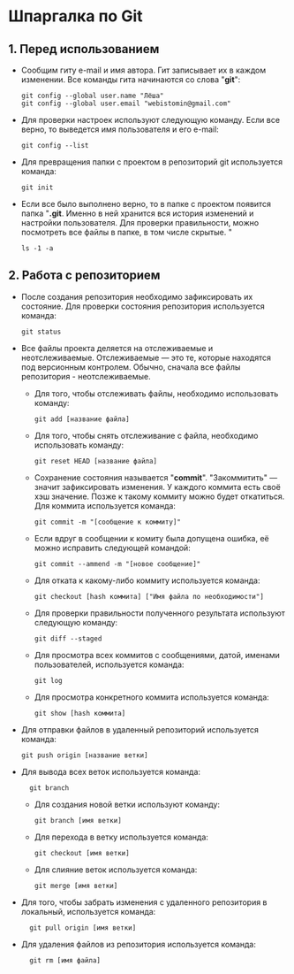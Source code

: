 # Шпаргалка по Git

## 1. Перед использованием

* Сообщим гиту e-mail и имя автора. Гит записывает их в каждом изменении. Все команды гита начинаются со слова "**git**":
  ```
  git config --global user.name "Лёша"
  git config --global user.email "webistomin@gmail.com"
  ```
* Для проверки настроек используют следующую команду. Если все верно, то выведется имя пользователя и его e-mail:
  ```
  git config --list
  ```
* Для превращения папки с проектом в репозиторий git используется команда:
  ```
  git init
  ```
* Если все было выполнено верно, то в папке с проектом появится папка "**.git**. Именно в ней хранится вся история изменений и настройки пользователя. Для проверки правильности, можно посмотреть все файлы в папке, в том числе скрытые. "
  ```
  ls -1 -a
  ```

## 2. Работа с репозиторием

* После создания репозитория необходимо зафиксировать их состояние. Для проверки состояния репозитория используется команда:

  ```
  git status
  ```

* Все файлы проекта деляется на отслеживаемые и неотслеживаемые. Отслеживаемые — это те, которые находятся под версионным контролем. Обычно, сначала все файлы репозитория - неотслеживаемые.

  * Для того, чтобы отслеживать файлы, необходимо использовать команду:
    ```
    git add [название файла]
    ```
  * Для того, чтобы снять отслеживание с файла, необходимо использовать команду:
    ```
    git reset HEAD [название файла]
    ```
  * Сохранение состояния называется "**commit**". "Закоммитить" — значит зафиксировать изменения. У каждого коммита есть своё хэш значение. Позже к такому коммиту можно будет откатиться. Для коммита используется команда: 
    ```
    git commit -m "[сообщение к коммиту]"
    ```
  * Если вдруг в сообщении к комиту была допущена ошибка, её можно исправить следующей командой:
    ```
    git сommit --ammend -m "[новое сообщение]"
    ```
  * Для отката к какому-либо коммиту используется команда: 
    ```
    git checkout [hash коммита] ["Имя файла по необходимости"]
    ```
  * Для проверки правильности полученного результата используют следующую команду: 
    ```
    git diff --staged
    ```
  * Для просмотра всех коммитов с сообщениями, датой, именами пользователей, используется команда:
    ```
    git log
    ```
  * Для просмотра конкретного коммита используется команда:
    ```
    git show [hash коммита]
    ```

* Для отправки файлов в удаленный репозиторий используется команда:

  ```
  git push origin [название ветки]
  ```

* Для вывода всех веток используется команда:

  ```
    git branch
  ```

  * Для создания новой ветки используют команду:

    ```
    git branch [имя ветки]
    ```

  * Для перехода в ветку используется команда:

    ```
    git checkout [имя ветки]
    ```

  * Для слияние веток используется команда:

    ```
    git merge [имя ветки]
    ```

* Для того, чтобы забрать изменения с удаленного репозитория в локальный, используется команда:

  ```
    git pull origin [имя ветки]
  ```

* Для удаления файлов из репозитория используется команда:

  ```
    git rm [имя файла]
  ```



